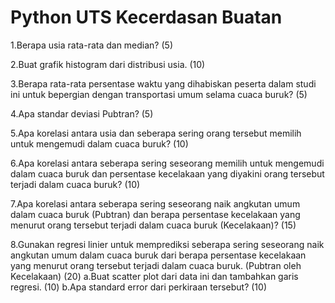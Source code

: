 # Python UTS Kecerdasan Buatan
1.Berapa usia rata-rata dan median? (5)

2.Buat grafik histogram dari distribusi usia. (10) 

3.Berapa rata-rata persentase waktu yang dihabiskan peserta dalam studi ini untuk bepergian dengan transportasi umum selama cuaca buruk? (5) 

4.Apa standar deviasi Pubtran? (5)

5.Apa korelasi antara usia dan seberapa sering orang tersebut memilih untuk mengemudi dalam cuaca buruk? (10)

6.Apa korelasi antara seberapa sering seseorang memilih untuk mengemudi dalam cuaca buruk dan persentase kecelakaan yang diyakini orang tersebut terjadi dalam cuaca buruk? (10)

7.Apa korelasi antara seberapa sering seseorang naik angkutan umum dalam cuaca buruk (Pubtran) dan berapa persentase kecelakaan yang menurut orang tersebut terjadi dalam cuaca buruk (Kecelakaan)? (15)

8.Gunakan regresi linier untuk memprediksi seberapa sering seseorang naik angkutan umum dalam cuaca buruk dari berapa persentase kecelakaan yang menurut orang tersebut terjadi dalam cuaca buruk. (Pubtran oleh Kecelakaan) (20)
a.Buat scatter plot dari data ini dan tambahkan garis regresi. (10) 
b.Apa standard error dari perkiraan tersebut? (10)

